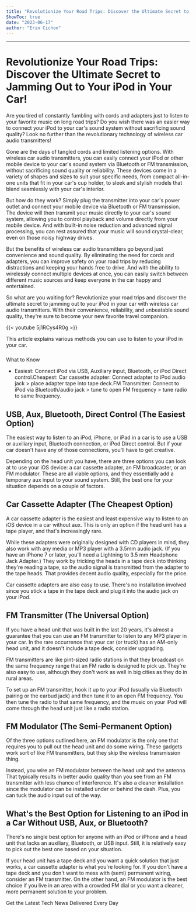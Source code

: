 ```yaml
---
title: "Revolutionize Your Road Trips: Discover the Ultimate Secret to Jamming Out to Your iPod in Your Car!"
ShowToc: true 
date: "2023-06-17"
author: "Erin Cichon"
---
```

*****
# Revolutionize Your Road Trips: Discover the Ultimate Secret to Jamming Out to Your iPod in Your Car!

Are you tired of constantly fumbling with cords and adapters just to listen to your favorite music on long road trips? Do you wish there was an easier way to connect your iPod to your car's sound system without sacrificing sound quality? Look no further than the revolutionary technology of wireless car audio transmitters!

Gone are the days of tangled cords and limited listening options. With wireless car audio transmitters, you can easily connect your iPod or other mobile device to your car's sound system via Bluetooth or FM transmission, without sacrificing sound quality or reliability. These devices come in a variety of shapes and sizes to suit your specific needs, from compact all-in-one units that fit in your car's cup holder, to sleek and stylish models that blend seamlessly with your car's interior.

But how do they work? Simply plug the transmitter into your car's power outlet and connect your mobile device via Bluetooth or FM transmission. The device will then transmit your music directly to your car's sound system, allowing you to control playback and volume directly from your mobile device. And with built-in noise reduction and advanced signal processing, you can rest assured that your music will sound crystal-clear, even on those noisy highway drives.

But the benefits of wireless car audio transmitters go beyond just convenience and sound quality. By eliminating the need for cords and adapters, you can improve safety on your road trips by reducing distractions and keeping your hands free to drive. And with the ability to wirelessly connect multiple devices at once, you can easily switch between different music sources and keep everyone in the car happy and entertained.

So what are you waiting for? Revolutionize your road trips and discover the ultimate secret to jamming out to your iPod in your car with wireless car audio transmitters. With their convenience, reliability, and unbeatable sound quality, they're sure to become your new favorite travel companion.

{{< youtube 5j1RCys4R0g >}} 




This article explains various methods you can use to listen to your iPod in your car.

 
### 
What to Know
 
- Easiest: Connect iPod via USB, Auxiliary input, Bluetooth, or iPod Direct control.Cheapest: Car cassette adapter: Connect adapter to iPod audio jack > place adapter tape into tape deck.FM Transmitter: Connect to iPod via Bluetooth/audio jack > tune to open FM frequency > tune radio to same frequency.

 
##   USB, Aux, Bluetooth, Direct Control (The Easiest Option)  
 

The easiest way to listen to an iPod, iPhone, or iPad in a car is to use a USB or auxiliary input, Bluetooth connection, or iPod Direct control. But if your car doesn't have any of those connections, you'll have to get creative.

 

Depending on the head unit you have, there are three options you can look at to use your iOS device: a car cassette adapter, an FM broadcaster, or an FM modulator. These are all viable options, and they essentially add a temporary aux input to your sound system. Still, the best one for your situation depends on a couple of factors.

 
##   Car Cassette Adapter (The Cheapest Option)  
 

A car cassette adapter is the easiest and least expensive way to listen to an iOS device in a car without aux. This is only an option if the head unit has a tape player, and that's increasingly rare.

 

While these adapters were originally designed with CD players in mind, they also work with any media or MP3 player with a 3.5mm audio jack. (If you have an iPhone 7 or later, you'll need a Lightning to 3.5 mm Headphone Jack Adapter.) They work by tricking the heads in a tape deck into thinking they're reading a tape, so the audio signal is transmitted from the adapter to the tape heads. That provides decent audio quality, especially for the price.

 

Car cassette adapters are also easy to use. There's no installation involved since you stick a tape in the tape deck and plug it into the audio jack on your iPod.

 
##   FM Transmitter (The Universal Option)  
 

If you have a head unit that was built in the last 20 years, it's almost a guarantee that you can use an FM transmitter to listen to any MP3 player in your car. In the rare occurrence that your car (or truck) has an AM-only head unit, and it doesn't include a tape deck, consider upgrading.

 

FM transmitters are like pint-sized radio stations in that they broadcast on the same frequency range that an FM radio is designed to pick up. They're also easy to use, although they don't work as well in big cities as they do in rural areas.

 

To set up an FM transmitter, hook it up to your iPod (usually via Bluetooth pairing or the earbud jack) and then tune it to an open FM frequency. You then tune the radio to that same frequency, and the music on your iPod will come through the head unit just like a radio station.

 
##   FM Modulator (The Semi-Permanent Option)  
 

Of the three options outlined here, an FM modulator is the only one that requires you to pull out the head unit and do some wiring. These gadgets work sort of like FM transmitters, but they skip the wireless transmission thing.

 

Instead, you wire an FM modulator between the head unit and the antenna. That typically results in better audio quality than you see from an FM transmitter with less chance of interference. It's also a cleaner installation since the modulator can be installed under or behind the dash. Plus, you can tuck the audio input out of the way.

 
##   What's the Best Option for Listening to an iPod in a Car Without USB, Aux, or Bluetooth?  
 

There's no single best option for anyone with an iPod or iPhone and a head unit that lacks an auxiliary, Bluetooth, or USB input. Still, it is relatively easy to pick out the best one based on your situation.

 

If your head unit has a tape deck and you want a quick solution that just works, a car cassette adapter is what you're looking for. If you don't have a tape deck and you don't want to mess with (semi) permanent wiring, consider an FM transmitter. On the other hand, an FM modulator is the best choice if you live in an area with a crowded FM dial or you want a cleaner, more permanent solution to your problem.

 

Get the Latest Tech News Delivered Every Day




